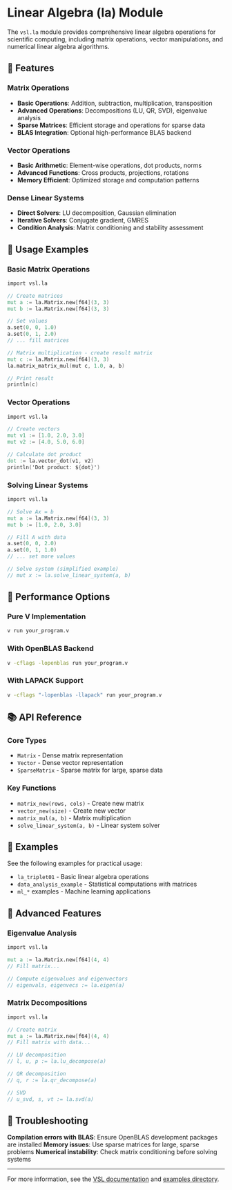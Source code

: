 # Linear Algebra (la) Module

The `vsl.la` module provides comprehensive linear algebra operations for
scientific computing, including matrix operations, vector manipulations, and
numerical linear algebra algorithms.

## 🚀 Features

### Matrix Operations

- **Basic Operations**: Addition, subtraction, multiplication, transposition
- **Advanced Operations**: Decompositions (LU, QR, SVD), eigenvalue analysis
- **Sparse Matrices**: Efficient storage and operations for sparse data
- **BLAS Integration**: Optional high-performance BLAS backend

### Vector Operations

- **Basic Arithmetic**: Element-wise operations, dot products, norms
- **Advanced Functions**: Cross products, projections, rotations
- **Memory Efficient**: Optimized storage and computation patterns

### Dense Linear Systems

- **Direct Solvers**: LU decomposition, Gaussian elimination
- **Iterative Solvers**: Conjugate gradient, GMRES
- **Condition Analysis**: Matrix conditioning and stability assessment

## 📖 Usage Examples

### Basic Matrix Operations

```v
import vsl.la

// Create matrices
mut a := la.Matrix.new[f64](3, 3)
mut b := la.Matrix.new[f64](3, 3)

// Set values
a.set(0, 0, 1.0)
a.set(0, 1, 2.0)
// ... fill matrices

// Matrix multiplication - create result matrix
mut c := la.Matrix.new[f64](3, 3)
la.matrix_matrix_mul(mut c, 1.0, a, b)

// Print result
println(c)
```

### Vector Operations

```v
import vsl.la

// Create vectors
mut v1 := [1.0, 2.0, 3.0]
mut v2 := [4.0, 5.0, 6.0]

// Calculate dot product
dot := la.vector_dot(v1, v2)
println('Dot product: ${dot}')
```

### Solving Linear Systems

```v
import vsl.la

// Solve Ax = b
mut a := la.Matrix.new[f64](3, 3)
mut b := [1.0, 2.0, 3.0]

// Fill A with data
a.set(0, 0, 2.0)
a.set(0, 1, 1.0)
// ... set more values

// Solve system (simplified example)
// mut x := la.solve_linear_system(a, b)
```

## 🔧 Performance Options

### Pure V Implementation

```sh
v run your_program.v
```

### With OpenBLAS Backend

```sh
v -cflags -lopenblas run your_program.v
```

### With LAPACK Support

```sh
v -cflags "-lopenblas -llapack" run your_program.v
```

## 📚 API Reference

### Core Types

- `Matrix` - Dense matrix representation
- `Vector` - Dense vector representation
- `SparseMatrix` - Sparse matrix for large, sparse data

### Key Functions

- `matrix_new(rows, cols)` - Create new matrix
- `vector_new(size)` - Create new vector
- `matrix_mul(a, b)` - Matrix multiplication
- `solve_linear_system(a, b)` - Linear system solver

## 🎯 Examples

See the following examples for practical usage:

- `la_triplet01` - Basic linear algebra operations
- `data_analysis_example` - Statistical computations with matrices
- `ml_*` examples - Machine learning applications

## 🔬 Advanced Features

### Eigenvalue Analysis

```v
import vsl.la

mut a := la.Matrix.new[f64](4, 4)
// Fill matrix...

// Compute eigenvalues and eigenvectors
// eigenvals, eigenvecs := la.eigen(a)
```

### Matrix Decompositions

```v
import vsl.la

// Create matrix
mut a := la.Matrix.new[f64](4, 4)
// Fill matrix with data...

// LU decomposition
// l, u, p := la.lu_decompose(a)

// QR decomposition
// q, r := la.qr_decompose(a)

// SVD
// u_svd, s, vt := la.svd(a)
```

## 🐛 Troubleshooting

**Compilation errors with BLAS**: Ensure OpenBLAS development packages are installed
**Memory issues**: Use sparse matrices for large, sparse problems
**Numerical instability**: Check matrix conditioning before solving systems

---

For more information, see the [VSL documentation](https://vlang.github.io/vsl) and [examples directory](../examples/).
